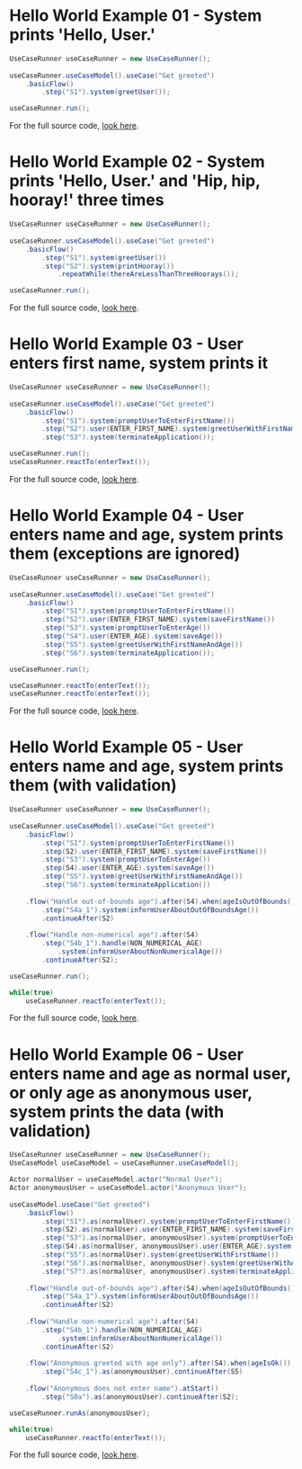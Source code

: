 # Hello World Example 01 - System prints 'Hello, User.'
``` java
UseCaseRunner useCaseRunner = new UseCaseRunner();
		
useCaseRunner.useCaseModel().useCase("Get greeted")
	.basicFlow()
		.step("S1").system(greetUser());

useCaseRunner.run();
```
For the full source code, [look here](https://github.com/bertilmuth/requirementsascode/blob/master/requirementsascodeexamples/helloworld/src/main/java/helloworld/HelloWorld01_PrintHelloUserExample.java).

# Hello World Example 02 - System prints 'Hello, User.' and 'Hip, hip, hooray!' three times
``` java
UseCaseRunner useCaseRunner = new UseCaseRunner();
		
useCaseRunner.useCaseModel().useCase("Get greeted")
	.basicFlow()
		.step("S1").system(greetUser())
		.step("S2").system(printHooray())
			.repeatWhile(thereAreLessThanThreeHoorays());

useCaseRunner.run();
```
For the full source code, [look here](https://github.com/bertilmuth/requirementsascode/blob/master/requirementsascodeexamples/helloworld/src/main/java/helloworld/HelloWorld02_PrintHelloUserAndHipHipHoorayThreeTimesExample.java).


# Hello World Example 03 - User enters first name, system prints it
``` java
UseCaseRunner useCaseRunner = new UseCaseRunner();
		
useCaseRunner.useCaseModel().useCase("Get greeted")
	.basicFlow()
		.step("S1").system(promptUserToEnterFirstName())
		.step("S2").user(ENTER_FIRST_NAME).system(greetUserWithFirstName())
		.step("S3").system(terminateApplication());

useCaseRunner.run();
useCaseRunner.reactTo(enterText());
```
For the full source code, [look here](https://github.com/bertilmuth/requirementsascode/blob/master/requirementsascodeexamples/helloworld/src/main/java/helloworld/HelloWorld03_EnterNameExample.java).

# Hello World Example 04 - User enters name and age, system prints them (exceptions are ignored)
``` java
UseCaseRunner useCaseRunner = new UseCaseRunner();
		
useCaseRunner.useCaseModel().useCase("Get greeted")
	.basicFlow()
		.step("S1").system(promptUserToEnterFirstName())
		.step("S2").user(ENTER_FIRST_NAME).system(saveFirstName())
		.step("S3").system(promptUserToEnterAge())
		.step("S4").user(ENTER_AGE).system(saveAge())
		.step("S5").system(greetUserWithFirstNameAndAge())
		.step("S6").system(terminateApplication());

useCaseRunner.run();

useCaseRunner.reactTo(enterText());
useCaseRunner.reactTo(enterText());
```
For the full source code, [look here](https://github.com/bertilmuth/requirementsascode/blob/master/requirementsascodeexamples/helloworld/src/main/java/helloworld/HelloWorld04_EnterNameAndAgeExample.java).

# Hello World Example 05 - User enters name and age, system prints them (with validation)
``` java
UseCaseRunner useCaseRunner = new UseCaseRunner();
		
useCaseRunner.useCaseModel().useCase("Get greeted")
	.basicFlow()
		.step("S1").system(promptUserToEnterFirstName())
		.step(S2).user(ENTER_FIRST_NAME).system(saveFirstName())
		.step("S3").system(promptUserToEnterAge())
		.step(S4).user(ENTER_AGE).system(saveAge())
		.step("S5").system(greetUserWithFirstNameAndAge())
		.step("S6").system(terminateApplication())
			
	.flow("Handle out-of-bounds age").after(S4).when(ageIsOutOfBounds())
		.step("S4a_1").system(informUserAboutOutOfBoundsAge())
		.continueAfter(S2)
			
	.flow("Handle non-numerical age").after(S4)
		.step("S4b_1").handle(NON_NUMERICAL_AGE)
			.system(informUserAboutNonNumericalAge())
		.continueAfter(S2);

useCaseRunner.run();

while(true)
	useCaseRunner.reactTo(enterText());	
```
For the full source code, [look here](https://github.com/bertilmuth/requirementsascode/blob/master/requirementsascodeexamples/helloworld/src/main/java/helloworld/HelloWorld05_EnterNameAndAgeWithValidationExample.java).

# Hello World Example 06 - User enters name and age as normal user, or only age as anonymous user, system prints the data (with validation)
``` java
UseCaseRunner useCaseRunner = new UseCaseRunner();
UseCaseModel useCaseModel = useCaseRunner.useCaseModel();

Actor normalUser = useCaseModel.actor("Normal User");
Actor anonymousUser = useCaseModel.actor("Anonymous User");
		
useCaseModel.useCase("Get greeted")
	.basicFlow()
		.step("S1").as(normalUser).system(promptUserToEnterFirstName())
		.step(S2).as(normalUser).user(ENTER_FIRST_NAME).system(saveFirstName())
		.step("S3").as(normalUser, anonymousUser).system(promptUserToEnterAge())
		.step(S4).as(normalUser, anonymousUser).user(ENTER_AGE).system(saveAge())
		.step("S5").as(normalUser).system(greetUserWithFirstName())
		.step("S6").as(normalUser, anonymousUser).system(greetUserWithAge())
		.step("S7").as(normalUser, anonymousUser).system(terminateApplication())
			
	.flow("Handle out-of-bounds age").after(S4).when(ageIsOutOfBounds())
		.step("S4a_1").system(informUserAboutOutOfBoundsAge())
		.continueAfter(S2)
			
	.flow("Handle non-numerical age").after(S4)
		.step("S4b_1").handle(NON_NUMERICAL_AGE)
			.system(informUserAboutNonNumericalAge())
		.continueAfter(S2)
		
	.flow("Anonymous greeted with age only").after(S4).when(ageIsOk())
		.step("S4c_1").as(anonymousUser).continueAfter(S5)
		
	.flow("Anonymous does not enter name").atStart()
		.step("S0a").as(anonymousUser).continueAfter(S2);	

useCaseRunner.runAs(anonymousUser);

while(true)
	useCaseRunner.reactTo(enterText());		
```
For the full source code, [look here](https://github.com/bertilmuth/requirementsascode/blob/master/requirementsascodeexamples/helloworld/src/main/java/helloworld/HelloWorld06_EnterNameAndAgeWithAnonymousUserExample.java).
